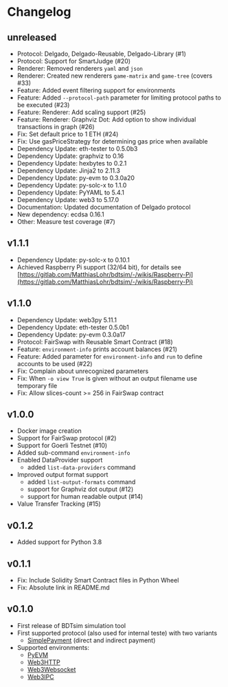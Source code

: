 # Changelog

## unreleased

  * Protocol: Delgado, Delgado-Reusable, Delgado-Library (#1)
  * Protocol: Support for SmartJudge (#20)
  * Renderer: Removed renderers `yaml` and `json`
  * Renderer: Created new renderers `game-matrix` and `game-tree` (covers #33)
  * Feature: Added event filtering support for environments
  * Feature: Added `--protocol-path` parameter for limiting protocol paths to be executed (#23)
  * Feature: Renderer: Add scaling support (#25)
  * Feature: Renderer: Graphviz Dot: Add option to show individual transactions in graph (#26)
  * Fix: Set default price to 1 ETH (#24)
  * Fix: Use gasPriceStrategy for determining gas price when available
  * Dependency Update: eth-tester to 0.5.0b3
  * Dependency Update: graphviz to 0.16
  * Dependency Update: hexbytes to 0.2.1
  * Dependency Update: Jinja2 to 2.11.3
  * Dependency Update: py-evm to 0.3.0a20
  * Dependency Update: py-solc-x to 1.1.0
  * Dependency Update: PyYAML to 5.4.1
  * Dependency Update: web3 to 5.17.0
  * Documentation: Updated documentation of Delgado protocol
  * New dependency: ecdsa 0.16.1
  * Other: Measure test coverage (#7)

## v1.1.1

  * Dependency Update: py-solc-x to 0.10.1
  * Achieved Raspberry Pi support (32/64 bit),
    for details see [https://gitlab.com/MatthiasLohr/bdtsim/-/wikis/Raspberry-Pi](https://gitlab.com/MatthiasLohr/bdtsim/-/wikis/Raspberry-Pi)

## v1.1.0

  * Dependency Update: web3py 5.11.1
  * Dependency Update: eth-tester 0.5.0b1
  * Dependency Update: py-evm 0.3.0a17
  * Protocol: FairSwap with Reusable Smart Contract (#18)
  * Feature: `environment-info` prints account balances (#21)
  * Feature: Added parameter for `environment-info` and `run` to define accounts to be used (#22)
  * Fix: Complain about unrecognized parameters
  * Fix: When `-o view True` is given without an output filename use temporary file
  * Fix: Allow slices-count >= 256 in FairSwap contract


## v1.0.0

  * Docker image creation
  * Support for FairSwap protocol (#2)
  * Support for Goerli Testnet (#10)
  * Added sub-command `environment-info`
  * Enabled DataProvider support
    * added `list-data-providers` command
  * Improved output format support
    * added `list-output-formats` command
    * support for Graphviz dot output (#12)
    * support for human readable output (#14)
  * Value Transfer Tracking (#15)


## v0.1.2

  * Added support for Python 3.8


## v0.1.1

  * Fix: Include Solidity Smart Contract files in Python Wheel
  * Fix: Absolute link in README.md


## v0.1.0

  * First release of BDTsim simulation tool
  * First supported protocol (also used for internal teste) with two variants
    * [SimplePayment](https://gitlab.mlohr.com/bdtsim/protocols/#simplepayment) (direct and indirect payment)
  * Supported environments:
    * [PyEVM](https://gitlab.mlohr.com/bdtsim/environments/#pyevm)
    * [Web3HTTP](https://gitlab.mlohr.com/bdtsim/environments/#web3http)
    * [Web3Websocket](https://gitlab.mlohr.com/bdtsim/environments/#web3socket)
    * [Web3IPC](https://gitlab.mlohr.com/bdtsim/environments/#web3ipc)
